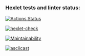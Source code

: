 ### Hexlet tests and linter status:
[![Actions Status](https://github.com/sch0nik/python-project-lvl2/workflows/hexlet-check/badge.svg)](https://github.com/sch0nik/python-project-lvl2/actions)

[![hexlet-check](https://github.com/sch0nik/python-project-lvl2/actions/workflows/hexlet-check.yml/badge.svg)](https://github.com/sch0nik/python-project-lvl2/actions/workflows/hexlet-check.yml)

[![Maintainability](https://api.codeclimate.com/v1/badges/2d38b0091648e13e53f1/maintainability)](https://codeclimate.com/github/sch0nik/python-project-lvl2/maintainability)

[![asciicast](https://asciinema.org/a/4cHuogOvFcY6sMSix8SPYgwwC.svg)](https://asciinema.org/a/4cHuogOvFcY6sMSix8SPYgwwC)
